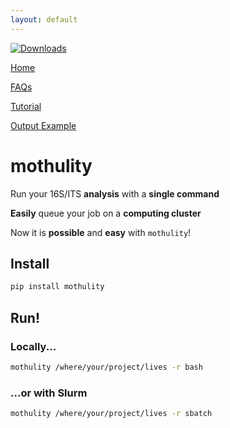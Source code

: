 ```yaml
---
layout: default
---
```


[![Downloads](http://pepy.tech/badge/mothulity)](http://pepy.tech/project/mothulity)

[Home](./index.html)

[FAQs](./faqs.html)

[Tutorial](./tutorial.html)

[Output Example](./analysis-example/analysis-my-first-mothulity-project.html)


# mothulity


Run your 16S/ITS **analysis** with a **single command**

**Easily** queue your job on a **computing cluster**

Now it is **possible** and **easy** with ```mothulity```!


## Install


```bash
pip install mothulity
```


## Run!


### Locally...


```bash
mothulity /where/your/project/lives -r bash
```


### ...or with Slurm


```bash
mothulity /where/your/project/lives -r sbatch
```
